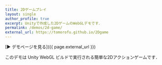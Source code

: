 ```yaml
---
title: 2Dゲームプレイ
layout: single
author_profile: true
excerpt: Unityで作成した2DゲームのWebGLデモです．
permalink: /demos/2d-game/
external_url: https://tomorofu.github.io/2Dgame
---
```


[▶ デモページを見る]({{ page.external_url }})

このデモは Unity WebGL ビルドで実行される簡単な2Dアクションゲームです．
